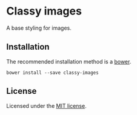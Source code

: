 # Classy images

A base styling for images.

## Installation

The recommended installation method is a [bower](http://bower.io).

```shell
bower install --save classy-images
```

## License

Licensed under the [MIT license](http://mit-license.org/vitalk).

